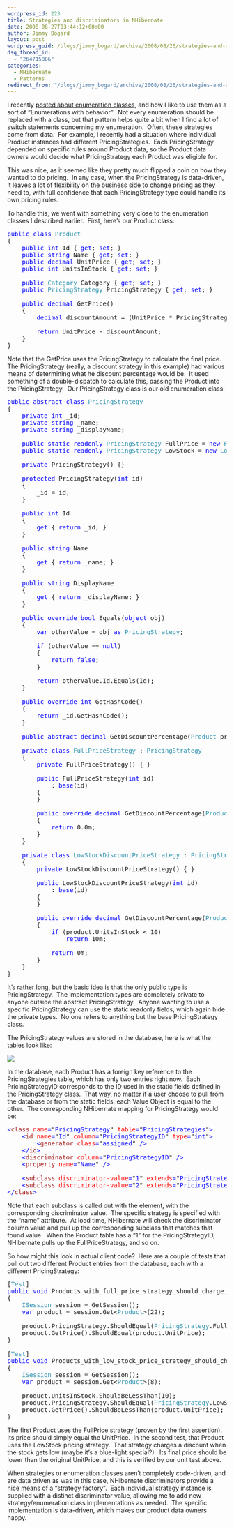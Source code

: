 ```yaml
---
wordpress_id: 223
title: Strategies and discriminators in NHibernate
date: 2008-08-27T03:44:12+00:00
author: Jimmy Bogard
layout: post
wordpress_guid: /blogs/jimmy_bogard/archive/2008/08/26/strategies-and-discriminators-in-nhibernate.aspx
dsq_thread_id:
  - "264715886"
categories:
  - NHibernate
  - Patterns
redirect_from: "/blogs/jimmy_bogard/archive/2008/08/26/strategies-and-discriminators-in-nhibernate.aspx/"
---
```

I recently [posted about enumeration classes](http://www.lostechies.com/blogs/jimmy_bogard/archive/2008/08/12/enumeration-classes.aspx), and how I like to use them as a sort of &#8220;Enumerations with behavior&#8221;.&nbsp; Not every enumeration should be replaced with a class, but that pattern helps quite a bit when I find a lot of switch statements concerning my enumeration.&nbsp; Often, these strategies come from data.&nbsp; For example, I recently had a situation where individual Product instances had different PricingStrategies.&nbsp; Each PricingStrategy depended on specific rules around Product data, so the Product data owners would decide what PricingStrategy each Product was eligible for.

This was nice, as it seemed like they pretty much flipped a coin on how they wanted to do pricing.&nbsp; In any case, when the PricingStrategy is data-driven, it leaves a lot of flexibility on the business side to change pricing as they need to, with full confidence that each PricingStrategy type could handle its own pricing rules.

To handle this, we went with something very close to the enumeration classes I described earlier.&nbsp; First, here&#8217;s our Product class:

<pre><span style="color: blue">public class </span><span style="color: #2b91af">Product
</span>{
    <span style="color: blue">public int </span>Id { <span style="color: blue">get</span>; <span style="color: blue">set</span>; }
    <span style="color: blue">public string </span>Name { <span style="color: blue">get</span>; <span style="color: blue">set</span>; }
    <span style="color: blue">public decimal </span>UnitPrice { <span style="color: blue">get</span>; <span style="color: blue">set</span>; }
    <span style="color: blue">public int </span>UnitsInStock { <span style="color: blue">get</span>; <span style="color: blue">set</span>; }

    <span style="color: blue">public </span><span style="color: #2b91af">Category </span>Category { <span style="color: blue">get</span>; <span style="color: blue">set</span>; }
    <span style="color: blue">public </span><span style="color: #2b91af">PricingStrategy </span>PricingStrategy { <span style="color: blue">get</span>; <span style="color: blue">set</span>; }

    <span style="color: blue">public decimal </span>GetPrice()
    {
        <span style="color: blue">decimal </span>discountAmount = (UnitPrice * PricingStrategy.GetDiscountPercentage(<span style="color: blue">this</span>) / 100m);

        <span style="color: blue">return </span>UnitPrice - discountAmount;
    }
}
</pre>

[](http://11011.net/software/vspaste)

Note that the GetPrice uses the PricingStrategy to calculate the final price.&nbsp; The PricingStrategy (really, a discount strategy in this example) had various means of determining what he discount percentage would be.&nbsp; It used something of a double-dispatch to calculate this, passing the Product into the PricingStrategy.&nbsp; Our PricingStrategy class is our old enumeration class:

<pre><span style="color: blue">public abstract class </span><span style="color: #2b91af">PricingStrategy
</span>{
    <span style="color: blue">private int </span>_id;
    <span style="color: blue">private string </span>_name;
    <span style="color: blue">private string </span>_displayName;

    <span style="color: blue">public static readonly </span><span style="color: #2b91af">PricingStrategy </span>FullPrice = <span style="color: blue">new </span><span style="color: #2b91af">FullPriceStrategy</span>(1);
    <span style="color: blue">public static readonly </span><span style="color: #2b91af">PricingStrategy </span>LowStock = <span style="color: blue">new </span><span style="color: #2b91af">LowStockDiscountPriceStrategy</span>(2);

    <span style="color: blue">private </span>PricingStrategy() {}

    <span style="color: blue">protected </span>PricingStrategy(<span style="color: blue">int </span>id)
    {
        _id = id;
    }

    <span style="color: blue">public int </span>Id
    {
        <span style="color: blue">get </span>{ <span style="color: blue">return </span>_id; }
    }

    <span style="color: blue">public string </span>Name
    {
        <span style="color: blue">get </span>{ <span style="color: blue">return </span>_name; }
    }

    <span style="color: blue">public string </span>DisplayName
    {
        <span style="color: blue">get </span>{ <span style="color: blue">return </span>_displayName; }
    }

    <span style="color: blue">public override bool </span>Equals(<span style="color: blue">object </span>obj)
    {
        <span style="color: blue">var </span>otherValue = obj <span style="color: blue">as </span><span style="color: #2b91af">PricingStrategy</span>;

        <span style="color: blue">if </span>(otherValue == <span style="color: blue">null</span>)
        {
            <span style="color: blue">return false</span>;
        }

        <span style="color: blue">return </span>otherValue.Id.Equals(Id);
    }

    <span style="color: blue">public override int </span>GetHashCode()
    {
        <span style="color: blue">return </span>_id.GetHashCode();
    }

    <span style="color: blue">public abstract decimal </span>GetDiscountPercentage(<span style="color: #2b91af">Product </span>product);

    <span style="color: blue">private class </span><span style="color: #2b91af">FullPriceStrategy </span>: <span style="color: #2b91af">PricingStrategy
    </span>{
        <span style="color: blue">private </span>FullPriceStrategy() { }

        <span style="color: blue">public </span>FullPriceStrategy(<span style="color: blue">int </span>id)
            : <span style="color: blue">base</span>(id)
        {
        }

        <span style="color: blue">public override decimal </span>GetDiscountPercentage(<span style="color: #2b91af">Product </span>product)
        {
            <span style="color: blue">return </span>0.0m;
        }
    }

    <span style="color: blue">private class </span><span style="color: #2b91af">LowStockDiscountPriceStrategy </span>: <span style="color: #2b91af">PricingStrategy
    </span>{
        <span style="color: blue">private </span>LowStockDiscountPriceStrategy() { }

        <span style="color: blue">public </span>LowStockDiscountPriceStrategy(<span style="color: blue">int </span>id)
            : <span style="color: blue">base</span>(id)
        {
        }

        <span style="color: blue">public override decimal </span>GetDiscountPercentage(<span style="color: #2b91af">Product </span>product)
        {
            <span style="color: blue">if </span>(product.UnitsInStock &lt; 10)
                <span style="color: blue">return </span>10m;

            <span style="color: blue">return </span>0m;
        }
    }
}
</pre>

[](http://11011.net/software/vspaste)

It&#8217;s rather long, but the basic idea is that the only public type is PricingStrategy.&nbsp; The implementation types are completely private to anyone outside the abstract PricingStrategy.&nbsp; Anyone wanting to use a specific PricingStrategy can use the static readonly fields, which again hide the private types.&nbsp; No one refers to anything but the base PricingStrategy class.

The PricingStrategy values are stored in the database, here is what the tables look like:

 ![](http://grabbagoftimg.s3.amazonaws.com/nhib_disc_01.PNG)

In the database, each Product has a foreign key reference to the PricingStrategies table, which has only two entries right now.&nbsp; Each PricingStrategyID corresponds to the ID used in the static fields defined in the PricingStrategy class.&nbsp; That way, no matter if a user choose to pull from the database or from the static fields, each Value Object is equal to the other.&nbsp; The corresponding NHibernate mapping for PricingStrategy would be:

<pre><span style="color: blue">&lt;</span><span style="color: #a31515">class </span><span style="color: red">name</span><span style="color: blue">=</span>"<span style="color: blue">PricingStrategy</span>" <span style="color: red">table</span><span style="color: blue">=</span>"<span style="color: blue">PricingStrategies</span>"<span style="color: blue">&gt;
    &lt;</span><span style="color: #a31515">id </span><span style="color: red">name</span><span style="color: blue">=</span>"<span style="color: blue">Id</span>" <span style="color: red">column</span><span style="color: blue">=</span>"<span style="color: blue">PricingStrategyID</span>" <span style="color: red">type</span><span style="color: blue">=</span>"<span style="color: blue">int</span>"<span style="color: blue">&gt;
        &lt;</span><span style="color: #a31515">generator </span><span style="color: red">class</span><span style="color: blue">=</span>"<span style="color: blue">assigned</span>" <span style="color: blue">/&gt;
    &lt;/</span><span style="color: #a31515">id</span><span style="color: blue">&gt;
    &lt;</span><span style="color: #a31515">discriminator </span><span style="color: red">column</span><span style="color: blue">=</span>"<span style="color: blue">PricingStrategyID</span>" <span style="color: blue">/&gt;
    &lt;</span><span style="color: #a31515">property </span><span style="color: red">name</span><span style="color: blue">=</span>"<span style="color: blue">Name</span>" <span style="color: blue">/&gt;

    &lt;</span><span style="color: #a31515">subclass </span><span style="color: red">discriminator-value</span><span style="color: blue">=</span>"<span style="color: blue">1</span>" <span style="color: red">extends</span><span style="color: blue">=</span>"<span style="color: blue">PricingStrategy</span>" <span style="color: red">name</span><span style="color: blue">=</span>"<span style="color: blue">PricingStrategy+FullPriceStrategy</span>" <span style="color: blue">/&gt;
    &lt;</span><span style="color: #a31515">subclass </span><span style="color: red">discriminator-value</span><span style="color: blue">=</span>"<span style="color: blue">2</span>" <span style="color: red">extends</span><span style="color: blue">=</span>"<span style="color: blue">PricingStrategy</span>" <span style="color: red">name</span><span style="color: blue">=</span>"<span style="color: blue">PricingStrategy+LowStockDiscountPriceStrategy</span>" <span style="color: blue">/&gt;
&lt;/</span><span style="color: #a31515">class</span><span style="color: blue">&gt;
</span></pre>

Note that each subclass is called out with the <subclass> element, with the corresponding discriminator value.&nbsp; The specific strategy is specified with the &#8220;name&#8221; attribute.&nbsp; At load time, NHibernate will check the discriminator column value and pull up the corresponding subclass that matches that found value.&nbsp; When the Product table has a &#8220;1&#8221; for the PricingStrategyID, NHibernate pulls up the FullPriceStrategy, and so on.

So how might this look in actual client code?&nbsp; Here are a couple of tests that pull out two different Product entries from the database, each with a different PricingStrategy:

<pre>[<span style="color: #2b91af">Test</span>]
<span style="color: blue">public void </span>Products_with_full_price_strategy_should_charge_full_price()
{
    <span style="color: #2b91af">ISession </span>session = GetSession();
    <span style="color: blue">var </span>product = session.Get&lt;<span style="color: #2b91af">Product</span>&gt;(22);

    product.PricingStrategy.ShouldEqual(<span style="color: #2b91af">PricingStrategy</span>.FullPrice);
    product.GetPrice().ShouldEqual(product.UnitPrice);
}

[<span style="color: #2b91af">Test</span>]
<span style="color: blue">public void </span>Products_with_low_stock_price_strategy_should_charge_discount_when_stock_is_low()
{
    <span style="color: #2b91af">ISession </span>session = GetSession();
    <span style="color: blue">var </span>product = session.Get&lt;<span style="color: #2b91af">Product</span>&gt;(8);

    product.UnitsInStock.ShouldBeLessThan(10);
    product.PricingStrategy.ShouldEqual(<span style="color: #2b91af">PricingStrategy</span>.LowStock);
    product.GetPrice().ShouldBeLessThan(product.UnitPrice);
}
</pre>

[](http://11011.net/software/vspaste)

The first Product uses the FullPrice strategy (proven by the first assertion).&nbsp; Its price should simply equal the UnitPrice.&nbsp; In the second test, that Product uses the LowStock pricing strategy.&nbsp; That strategy charges a discount when the stock gets low (maybe it&#8217;s a blue-light special?).&nbsp; Its final price should be lower than the original UnitPrice, and this is verified by our unit test above.

When strategies or enumeration classes aren&#8217;t completely code-driven, and are data driven as was in this case, NHibernate discriminators provide a nice means of a &#8220;strategy factory&#8221;.&nbsp; Each individual strategy instance is supplied with a distinct discriminator value, allowing me to add new strategy/enumeration class implementations as needed.&nbsp; The specific implementation is data-driven, which makes our product data owners happy.
